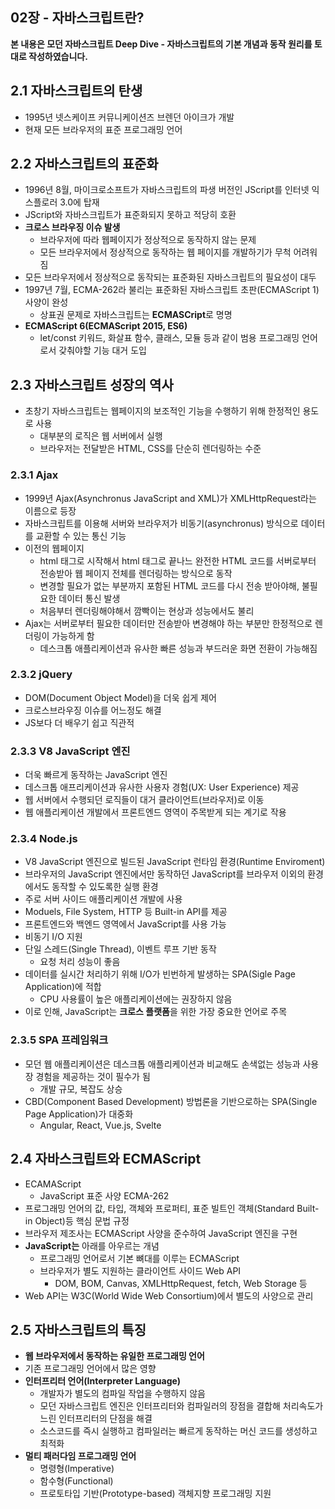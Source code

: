 ## 02장 - 자바스크립트란?

**본 내용은 모던 자바스크립트 Deep Dive - 자바스크립트의 기본 개념과 동작 원리를 토대로 작성하였습니다.**



## 2.1 자바스크립트의 탄생

* 1995년 넷스케이프 커뮤니케이션즈 브렌던 아이크가 개발
* 현재 모든 브라우저의 표준 프로그래밍 언어



## 2.2 자바스크립트의 표준화

* 1996년 8월, 마이크로소프트가 자바스크립트의 파생 버전인 JScript를 인터넷 익스플로러 3.0에 탑재
* JScript와 자바스크립트가 표준화되지 못하고 적당히 호환
* **크로스 브라우징 이슈 발생**
  * 브라우저에 따라 웹페이지가 정상적으로 동작하지 않는 문제
  * 모든 브라우저에서 정상적으로 동작하는 웹 페이지를 개발하기가 무척 어려워 짐
* 모든 브라우저에서 정상적으로 동작되는 표준화된 자바스크립트의 필요성이 대두
* 1997년 7월, ECMA-262라 불리는 표준화된 자바스크립트 초판(ECMAScript 1) 사양이 완성
  * 상표권 문제로 자바스크립트는 **ECMASCript**로 명명
* **ECMAScript 6(ECMAScript 2015, ES6)**
  * let/const 키워드, 화살표 함수, 클래스, 모듈 등과 같이 범용 프로그래밍 언어로서 갖춰야할 기능 대거 도입



## 2.3 자바스크립트 성장의 역사

* 초창기 자바스크립트는 웹페이지의 보조적인 기능을 수행하기 위해 한정적인 용도로 사용
  * 대부분의 로직은 웹 서버에서 실행
  * 브라우저는 전달받은 HTML, CSS를 단순히 렌더링하는 수준



### 2.3.1 Ajax

* 1999년 Ajax(Asynchronus JavaScript and XML)가 XMLHttpRequest라는 이름으로 등장
* 자바스크립트를 이용해 서버와 브라우저가 비동기(asynchronus) 방식으로 데이터를 교환할 수 있는 통신 기능
* 이전의 웹페이지
  * html 태그로 시작해서 html 태그로 끝나느 완전한 HTML 코드를 서버로부터 전송받아 웹 페이지 전체를 렌더링하는 방식으로 동작
  * 변경할 필요가 없는 부분까지 포함된 HTML 코드를 다시 전송 받아야해, 불필요한 데이터 통신 발생
  * 처음부터 렌더링해야해서 깜빡이는 현상과 성능에서도 불리
* Ajax는 서버로부터 필요한 데이터만 전송받아 변경해야 하는 부분만 한정적으로 렌더링이 가능하게 함
  * 데스크톱 애플리케이션과 유사한 빠른 성능과 부드러운 화면 전환이 가능해짐



### 2.3.2 jQuery

* DOM(Document Object Model)을 더욱 쉽게 제어
* 크로스브라우징 이슈를 어느정도 해결
* JS보다 더 배우기 쉽고 직관적



### 2.3.3 V8 JavaScript 엔진

* 더욱 빠르게 동작하는 JavaScript 엔진
* 데스크톱 애프리케이션과 유사한 사용자 경험(UX: User Experience) 제공
* 웹 서버에서 수행되던 로직들이 대거 클라이언트(브라우저)로 이동
* 웹 애플리케이션 개발에서 프론트엔드 영역이 주목받게 되는 계기로 작용



### 2.3.4 Node.js

* V8 JavaScript 엔진으로 빌드된 JavaScript 런타임 환경(Runtime Enviroment)
* 브라우저의 JavaScript 엔진에서만 동작하던 JavaScript를 브라우저 이외의 환경에서도 동작할 수 있도록한 실행 환경
* 주로 서버 사이드 애플리케이션 개발에 사용
* Moduels, File System, HTTP 등 Built-in API를 제공
* 프론트엔드와 백엔드 영역에서 JavaScript를 사용 가능
* 비동기 I/O 지원
* 단일 스레드(Single Thread), 이벤트 루프 기반 동작
  * 요청 처리 성능이 좋음
* 데이터를 실시간 처리하기 위해 I/O가 빈번하게 발생하는 SPA(Sigle Page Application)에 적합
  * CPU 사용률이 높은 애플리케이션에는 권장하지 않음
* 이로 인해, JavaScript는 **크로스 플랫폼**을 위한 가장 중요한 언어로 주목



### 2.3.5 SPA 프레임워크

* 모던 웹 애플리케이션은 데스크톱 애플리케이션과 비교해도 손색없는 성능과 사용장 경험을 제공하는 것이 필수가 됨
  * 개발 규모, 복잡도 상승
* CBD(Component Based Development) 방법론을 기반으로하는 SPA(Single Page Application)가 대중화
  * Angular, React, Vue.js, Svelte



## 2.4 자바스크립트와 ECMAScript

* ECAMAScript
  * JavaScript 표준 사양 ECMA-262
* 프로그래밍 언어의 값, 타입, 객체와 프로퍼티, 표준 빌트인 객체(Standard Built-in Object)등 핵심 문법 규정
* 브라우저 제조사는 ECMAScript  사양을 준수하여 JavaScript 엔진을 구현
* **JavaScript는** 아래를 아우르는 개념
  * 프로그래밍 언어로서 기본 뼈대를 이루는 ECMAScript
  * 브라우저가 별도 지원하는 클라이언트 사이드 Web API
    * DOM, BOM, Canvas, XMLHttpRequest, fetch, Web Storage 등
* Web API는 W3C(World Wide Web Consortium)에서 별도의 사양으로 관리



## 2.5 자바스크립트의 특징

* **웹 브라우저에서 동작하는 유일한 프로그래밍 언어**
* 기존 프로그래밍 언어에서 많은 영향
* **인터프리터 언어(Interpreter Language)**
  * 개발자가 별도의 컴파일 작업을 수행하지 않음
  * 모던 자바스크립트 엔진은 인터프리터와 컴파일러의 장점을 결합해 처리속도가 느린 인터프리터의 단점을 해결
  * 소스코드를 즉시 실행하고 컴파일러는 빠르게 동작하는 머신 코드를 생성하고 최적화
* **멀티 패러다임 프로그래밍 언어**
  * 명령형(Imperative)
  * 함수형(Functional)
  * 프로토타입 기반(Prototype-based) 객체지향 프로그래밍 지원



